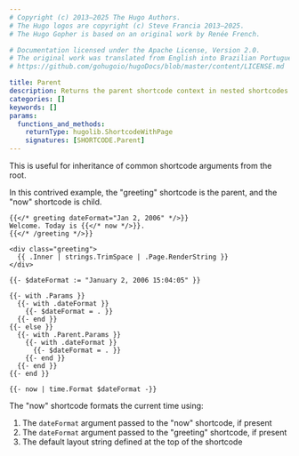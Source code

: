 ```yaml
---
# Copyright (c) 2013–2025 The Hugo Authors.
# The Hugo logos are copyright (c) Steve Francia 2013–2025.
# The Hugo Gopher is based on an original work by Renée French.

# Documentation licensed under the Apache License, Version 2.0.
# The original work was translated from English into Brazilian Portuguese.
# https://github.com/gohugoio/hugoDocs/blob/master/content/LICENSE.md

title: Parent
description: Returns the parent shortcode context in nested shortcodes.
categories: []
keywords: []
params:
  functions_and_methods:
    returnType: hugolib.ShortcodeWithPage
    signatures: [SHORTCODE.Parent]
---
```


This is useful for inheritance of common shortcode arguments from the root.

In this contrived example, the "greeting" shortcode is the parent, and the "now" shortcode is child.

```text {file="content/welcome.md"}
{{</* greeting dateFormat="Jan 2, 2006" */>}}
Welcome. Today is {{</* now */>}}.
{{</* /greeting */>}}
```

```go-html-template {file="layouts/shortcodes/greeting.html"}
<div class="greeting">
  {{ .Inner | strings.TrimSpace | .Page.RenderString }}
</div>
```

```go-html-template {file="layouts/shortcodes/now.html"}
{{- $dateFormat := "January 2, 2006 15:04:05" }}

{{- with .Params }}
  {{- with .dateFormat }}
    {{- $dateFormat = . }}
  {{- end }}
{{- else }}
  {{- with .Parent.Params }}
    {{- with .dateFormat }}
      {{- $dateFormat = . }}
    {{- end }}
  {{- end }}
{{- end }}

{{- now | time.Format $dateFormat -}}
```

The "now" shortcode formats the current time using:

1. The `dateFormat` argument passed to the "now" shortcode, if present
1. The `dateFormat` argument passed to the "greeting" shortcode, if present
1. The default layout string defined at the top of the shortcode
